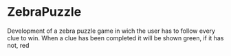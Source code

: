 # ZebraPuzzle
Development of a zebra puzzle game in wich the user has to follow every clue to win. When a clue has been completed it will be shown green, if it has not, red
